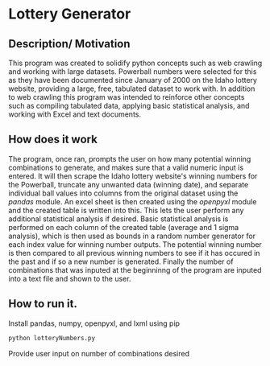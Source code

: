 # Lottery Generator

## Description/ Motivation
This program was created to solidify python concepts such as web crawling and working with large datasets. Powerball numbers were selected for this as they have been documented since January of 2000 on the Idaho lottery website, providing a large, free, tabulated dataset to work with. In addition to web crawling this program was intended to reinforce other concepts such as compiling tabulated data, applying basic statistical analysis, and working with Excel and text documents. 

## How does it work 
The program, once ran, prompts the user on how many potential winning combinations to generate, and makes sure that a valid numeric input is entered. It will then scrape the Idaho lottery website's winning numbers for the Powerball, truncate any unwanted data (winning date), and separate individual ball values into columns from the original dataset using the *pandas* module. An excel sheet is then created using the *openpyxl* module and the created table is written into this. This lets the user perform any additional statistical analysis if desired. Basic statistical analysis is performed on each column of the created table (average and 1 sigma analysis), which is then used as bounds in a random number generator for each index value for winning number outputs. The potential winning number is then compared to all previous winning numbers to see if it has occured in the past and if so a new number is generated. Finally the number of combinations that was inputed at the beginninng of the program are inputed into a text file and shown to the user. 

## How to run it. 

Install pandas, numpy, openpyxl, and lxml using pip

```cmd
python lotteryNumbers.py
```
Provide user input on number of combinations desired
